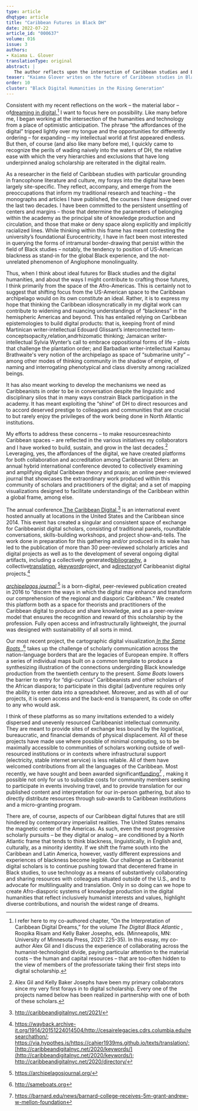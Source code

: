 ```yaml
---
type: article
dhqtype: article
title: "Caribbean Futures in Black DH"
date: 2022-07-22
article_id: "000637"
volume: 016
issue: 3
authors:
- Kaiama L. Glover
translationType: original
abstract: |
   The author reflects upon the intersection of Caribbean studies and Black DH, exploring issues of hierarchies and Eurocentricity, as well as recent conferences and projects which exist in the aforementioned intersection.
teaser: "Kaiama Glover writes on the future of Caribbean studies in Black DH."
order: 10
cluster: "Black Digital Humanities in the Rising Generation"
---
```


Consistent with my recent reflections on the work – the material labor – of[dreaming in digital](https://www.jstor.org/stable/10.5749/j.ctv1kchp41.22?seq=1),[^1] I want to focus here on possibility. Like many before me, I began working at the intersection of the humanities and technology from a place of optimistic anticipation. The phrase “the affordances of the digital” tripped lightly over my tongue and the opportunities for differently ordering – for expanding – my intellectual world at first appeared endless. But then, of course (and also like many before me), I quickly came to recognize the perils of wading naively into the waters of DH, the relative ease with which the very hierarchies and exclusions that have long underpinned analog scholarship are reiterated in the digital realm.

As a researcher in the field of Caribbean studies with particular grounding in francophone literature and culture, my forays into the digital have been largely site-specific. They reflect, accompany, and emerge from the preoccupations that inform my traditional research and teaching – the monographs and articles I have published, the courses I have designed over the last two decades. I have been committed to the persistent unsettling of centers and margins – those that determine the parameters of belonging within the academy as the principal site of knowledge production and circulation, and those that make or deny space along explicitly and implicitly racialized lines. While thinking within this frame has meant contesting the university’s foundational Eurocentricity, I have in fact been most interested in querying the forms of intramural border-drawing that persist within the field of Black studies – notably, the tendency to position of US-American blackness as stand-in for the global Black experience, and the not-unrelated phenomenon of Anglophone monolinguality.

Thus, when I think about ideal futures for Black studies and the digital humanities, and about the ways I might contribute to crafting those futures, I think primarily from the space of the Afro-Americas. This is certainly not to suggest that shifting focus from the US-American space to the Caribbean archipelago would on its own constitute an ideal. Rather, it is to express my hope that thinking the Caribbean idiosyncratically in my digital work can contribute to widening and nuancing understandings of “blackness” in the hemispheric Americas and beyond. This has entailed relying on Caribbean epistemologies to build digital products: that is, keeping front of mind Martinican writer-intellectual Edouard Glissant’s interconnected term-conceptsopacity,relation,andrhizomatic thinking; Jamaican writer-intellectual Sylvia Wynter’s call to embrace oppositional forms of life – plots that challenge the plantation order; and Barbadian writer-intellectual Kamau Brathwaite's very notion of the archipelago as space of “submarine unity” – among other modes of thinking community in the shadow of empire, of naming and interrogating phenotypical and class diversity among racialized beings.

It has also meant working to develop the mechanisms we need as Caribbeanists in order to be in conversation despite the linguistic and disciplinary silos that in many ways constrain Black participation in the academy. It has meant exploiting the “shine” of DH to direct resources and to accord deserved prestige to colleagues and communities that are crucial to but rarely enjoy the privileges of the work being done in North Atlantic institutions.

My efforts to address these concerns – to make resourcesreachinto Caribbean spaces – are reflected in the various initiatives my collaborators and I have worked to build, sustain, and grow in the last decades.[^2] Leveraging, yes, the affordances of the digital, we have created platforms for both collaboration and accreditation among Caribbeanist DHers: an annual hybrid international conference devoted to collectively examining and amplifying digital Caribbean theory and praxis; an online peer-reviewed journal that showcases the extraordinary work produced within this community of scholars and practitioners of the digital; and a set of mapping visualizations designed to facilitate understandings of the Caribbean within a global frame, among else.

The annual conference,[The Caribbean Digital](http://caribbeandigitalnyc.net/2021/),[^3] is an international event hosted annually at locations in the United States and the Caribbean since 2014. This event has created a singular and consistent space of exchange for Caribbeanist digital scholars, consisting of traditional panels, roundtable conversations, skills-building workshops, and project show-and-tells. The work done in preparation for this gathering and/or produced in its wake has led to the publication of more than 30 peer-reviewed scholarly articles and digital projects as well as to the development of several ongoing digital artifacts, including a collectively generated[bibliography](https://wayback.archive-it.org/1914/20151224034325/http://caribbeandigital.cdrs.columbia.edu/?page_id=113), a collective[translation](https://via.hypothes.is/https://cahier1939ms.github.io/texts/translation/), a[keyword](http://caribbeandigitalnyc.net/2020/keywords/)project, and a[directory](http://caribbeandigitalnyc.net/2020/directory/)of Caribbeanist digital projects.[^4] 

[ _archipelagos journal_ ](https://archipelagosjournal.org/)[^5] is a born-digital, peer-reviewed publication created in 2016 to “discern the ways in which the digital may enhance and transform our comprehension of the regional and diasporic Caribbean.” We created this platform both as a space for theorists and practitioners of the Caribbean digital to produce and share knowledge, and as a peer-review model that ensures the recognition and reward of this scholarship by the profession. Fully open access and infrastructurally lightweight, the journal was designed with sustainability of all sorts in mind.

Our most recent project, the cartographic digital visualization[ _In the Same Boats_ ](http://sameboats.org),[^6] takes up the challenge of scholarly communication across the nation-language borders that are the legacies of European empire. It offers a series of individual maps built on a common template to produce a synthesizing illustration of the connections undergirding Black knowledge production from the twentieth century to the present. _Same Boats_ lowers the barrier to entry for “digi-curious” Caribbeanists and other scholars of the African diaspora; to participate in this digital (ad)venture requires only the ability to enter data into a spreadsheet. Moreover, and as with all of our projects, it is open access and the back-end is transparent, its code on offer to any who would ask.

I think of these platforms as so many invitations extended to a widely dispersed and unevenly resourced Caribbeanist intellectual community. They are meant to provide sites of exchange less bound by the logistical, bureaucratic, and financial demands of physical displacement. All of these projects have made use where possible of minimal computing, so to be maximally accessible to communities of scholars working outside of well-resourced institutions or in contexts where infrastructural support (electricity, stable internet service) is less reliable. All of them have welcomed contributions from all the languages of the Caribbean. Most recently, we have sought and been awarded significant[funding](https://barnard.edu/news/barnard-college-receives-5m-grant-andrew-w-mellon-foundation)[^7] , making it possible not only for us to subsidize costs for community members seeking to participate in events involving travel, and to provide translation for our published content and interpretation for our in-person gathering, but also to directly distribute resources through sub-awards to Caribbean institutions and a micro-granting program.

There are, of course, aspects of our Caribbean digital futures that are still hindered by contemporary imperialist realities. The United States remains the magnetic center of the Americas. As such, even the most progressive scholarly pursuits – be they digital or analog – are conditioned by a North Atlantic frame that tends to think blackness, linguistically, in English and, culturally, as a minority identity. If we shift the frame south into the Caribbean and Latin America, however, vastly different expressions and experiences of blackness become legible. Our challenge as Caribbeanist digital scholars is to continue pushing toward that decentered frame in Black studies, to use technology as a means of substantively collaborating and sharing resources with colleagues situated outside of the U.S., and to advocate for multilinguality and translation. Only in so doing can we hope to create Afro-diasporic systems of knowledge production in the digital humanities that reflect inclusively humanist interests and values, highlight diverse contributions, and nourish the widest range of dreams.

[^1]: I refer here to my co-authored chapter, “On the Interpretation of Caribbean Digital Dreams,” for the volume _The Digital Black Atlantic_ , Roopika Risam and Kelly Baker Josephs, eds. (Minneapolis, MN: University of Minnesota Press, 2021: 225-35). In this essay, my co-author Alex Gil and I discuss the experience of collaborating across the humanist-technologist divide, paying particular attention to the material costs – the human and capital resources – that are too-often hidden to the view of members of the professoriate taking their first steps into digital scholarship.
[^2]: Alex Gil and Kelly Baker Josephs have been my primary collaborators since my very first forays in to digital scholarship. Every one of the projects named below has been realized in partnership with one of both of these scholars.
[^3]: http://caribbeandigitalnyc.net/2021/
[^4]: https://wayback.archive-it.org/1914/20151224014504/http://cesairelegacies.cdrs.columbia.edu/researchathon/; https://via.hypothes.is/https://cahier1939ms.github.io/texts/translation/;[http://caribbeandigitalnyc.net/2020/keywords/](http://caribbeandigitalnyc.net/2020/keywords/); http://caribbeandigitalnyc.net/2020/directory/
[^5]: https://archipelagosjournal.org/
[^6]: http://sameboats.org
[^7]: https://barnard.edu/news/barnard-college-receives-5m-grant-andrew-w-mellon-foundation